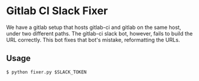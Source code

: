 # Gitlab CI Slack Fixer

We have a gitlab setup that hosts gitlab-ci and gitlab on the same host, under two different paths.
The gitlab-ci slack bot, however, fails to build the URL correctly.
This bot fixes that bot's mistake, reformatting the URLs.

## Usage

```ShellSession
$ python fixer.py $SLACK_TOKEN
```
